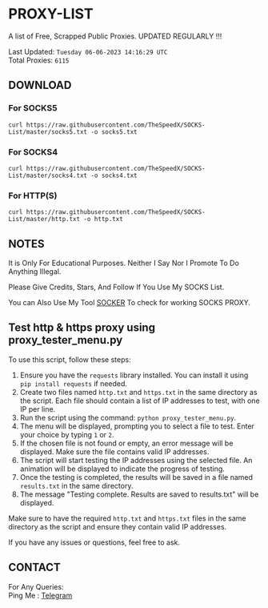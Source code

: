 
# PROXY-LIST

A list of Free, Scrapped Public Proxies. UPDATED REGULARLY !!!  

Last Updated: `Tuesday 06-06-2023 14:16:29 UTC`  
Total Proxies: `6115`  

## DOWNLOAD

### For SOCKS5

```curl https://raw.githubusercontent.com/TheSpeedX/SOCKS-List/master/socks5.txt -o socks5.txt```

### For SOCKS4

```curl https://raw.githubusercontent.com/TheSpeedX/SOCKS-List/master/socks4.txt -o socks4.txt```

### For HTTP(S)

```curl https://raw.githubusercontent.com/TheSpeedX/SOCKS-List/master/http.txt -o http.txt```

## NOTES

It is Only For Educational Purposes. Neither I Say Nor I Promote To Do Anything Illegal.

Please Give Credits, Stars, And Follow If You Use My SOCKS List.  

You can Also Use My Tool [SOCKER](https://github.com/TheSpeedX/socker) To check for working SOCKS PROXY.

## Test http & https proxy using proxy_tester_menu.py

To use this script, follow these steps:

1. Ensure you have the `requests` library installed. You can install it using `pip install requests` if needed.
2. Create two files named `http.txt` and `https.txt` in the same directory as the script. Each file should contain a list of IP addresses to test, with one IP per line.
3. Run the script using the command: `python proxy_tester_menu.py`.
4. The menu will be displayed, prompting you to select a file to test. Enter your choice by typing `1` or `2`.
5. If the chosen file is not found or empty, an error message will be displayed. Make sure the file contains valid IP addresses.
6. The script will start testing the IP addresses using the selected file. An animation will be displayed to indicate the progress of testing.
7. Once the testing is completed, the results will be saved in a file named `results.txt` in the same directory.
8. The message "Testing complete. Results are saved to results.txt" will be displayed.

Make sure to have the required `http.txt` and `https.txt` files in the same directory as the script and ensure they contain valid IP addresses.

If you have any issues or questions, feel free to ask.
## CONTACT

 For Any Queries:  
        Ping Me : [Telegram](http://t.me/the_space_bar)
